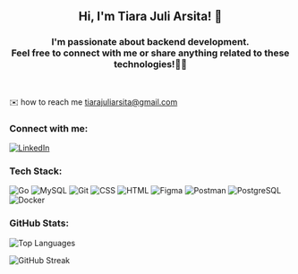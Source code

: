 <h2 align="center">Hi, I'm Tiara Juli Arsita! 👋</h2>

<h3 align="center">
  I'm passionate about backend development.
  <br/>Feel free to connect with me or share anything related to these technologies!👩‍💻 
</h3>
<br>
<p>
  ✉️ how to reach me <a href="mailto:tiarajuliarsita@gmail.com">tiarajuliarsita@gmail.com</a>
</p>

<h3>Connect with me:</h3>

[![LinkedIn](https://img.shields.io/badge/linkedin-%230077B5.svg?&style=for-the-badge&logo=linkedin&logoColor=white)](https://linkedin.com/in/tiarajuliarsita)

<h3>Tech Stack:</h3>
<p>
  <img src="https://img.shields.io/badge/Go-Echo%20%7C%20Gin-00ADD8?style=for-the-badge&logo=go&logoColor=white" alt="Go" />
  <img src="https://img.shields.io/badge/MySQL-00758F?style=for-the-badge&logo=mysql&logoColor=white" alt="MySQL" />
  <img src="https://img.shields.io/badge/Git-F05032?style=for-the-badge&logo=git&logoColor=white" alt="Git" />
  <img src="https://img.shields.io/badge/CSS-1572B6?style=for-the-badge&logo=css3&logoColor=white" alt="CSS" />
  <img src="https://img.shields.io/badge/HTML-E34F26?style=for-the-badge&logo=html5&logoColor=white" alt="HTML" />
  <img src="https://img.shields.io/badge/Figma-F24E1E?style=for-the-badge&logo=figma&logoColor=white" alt="Figma" />
  <img src="https://img.shields.io/badge/Postman-FF6C37?style=for-the-badge&logo=postman&logoColor=white" alt="Postman" />
  <img src="https://img.shields.io/badge/PostgreSQL-336791?style=for-the-badge&logo=postgresql&logoColor=white" alt="PostgreSQL" />
  <img src="https://img.shields.io/badge/Docker-2496ED?style=for-the-badge&logo=docker&logoColor=white" alt="Docker" />
</p>

<h3>GitHub Stats:</h3>
<p>
  <img src="https://github-readme-stats.vercel.app/api/top-langs/?username=tiarajuliarsita&theme=gotham&hide_border=false&include_all_commits=false&count_private=false&layout=compact" alt="Top Languages" /></p>
  <p>
  <img src="https://github-readme-streak-stats.herokuapp.com/?user=tiarajuliarsita&theme=blue-green&hide_border=false" alt="GitHub Streak" />
</p>
